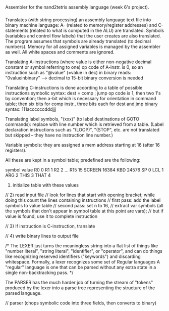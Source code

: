 ###
Assembler for the nand2tetris assembly language (week 6's project).
###
Translates (with string processing) an assembly language text file into binary machine language:
A- (related to memory/register addresses) and C-statements (related to what is computed in the ALU)
are translated.
Symbols (variables and control flow labels) that the user creates are also translated.
The program assumes that symbols are already translated (to decimal numbers).
Memory for all assigned variables is managed by the assembler as well.
All white spaces and comments are ignored.

Translating A-instructions (where value is either non-negative decimal constant or symbol referring to one)
op code of A-instr. is 0, so an instruction such as "@value" (=value in dec) in binary reads: "0valueinbinary"
--> decimal to 15-bit binary conversion is needed

Translating C-instructions is done according to a table of possible instructions
symbolic syntax: dest = comp ; jump
op code is 1, then two 1's by convention; then a-bit which is necessary for orientation in command table;
then six bits for comp instr., three bits each for dest and jmp
binary syntax: 111accccccdddjjj

Translating label symbols, "(xxx)" (to label destinations of GOTO commands): replace with line number
which is retrieved from a table.
(Label declaration instructions such as "(LOOP)", "(STOP", etc. are not translated but skipped – they
have no instruction line number.)

Variable symbols: they are assigned a mem address starting at 16 (after 16 registers).

All these are kept in a symbol table; predefined are the following:

symbol  value
R0      0
R1      1
R2      2
...
R15     15
SCREEN  16384
KBD     24576
SP      0
LCL     1
ARG     2
THIS    3
THAT    4


1) initialize table with these values

 

// 2) read input file
// look for lines that start with opening bracket; while doing this count the lines containing instructions
// first pass: add the label symbols to value table
// second pass: set n to 16,
// extract var symbols (all the symbols that don't appear in symbol table at this point are vars);
// but if value is found, use it to complete instruction

// 3) If instruction is C-instruction, translate

// 4) write binary lines to output file


/* The LEXER just turns the meaningless string into a flat list of things like "number literal",
"string literal", "identifier", or "operator", and can do things like recognizing reserved identifiers
("keywords") and discarding whitespace. Formally, a lexer recognizes some set of Regular languages
A "regular" language is one that can be parsed without any extra state in a single non-backtracking pass. */

The PARSER has the much harder job of turning the stream of "tokens" produced by the lexer into a parse tree
representing the structure of the parsed language.

// parser (chops symbolic code into three fields, then converts to binary)


